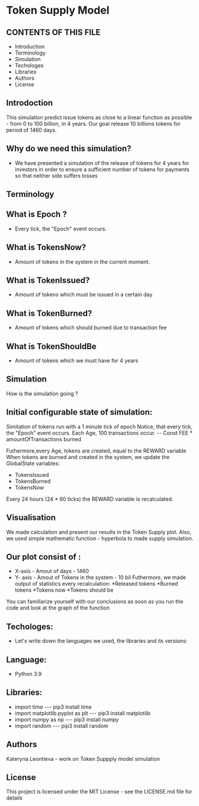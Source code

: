 # Token Supply Model 
CONTENTS OF THIS FILE
---------------------

 * Introduction
 * Terminology
 * Simulation
 * Techologes
 * Libraries
 * Authors
 * License
 
## Introdoction
This simulation predict issue tokens  as close to a linear function as possible - from 0 to 100 billion, in 4 years.
Our goal release 10 billions tokens for period of 1460 days.


## Why do we need this simulation?

* We have presented a simulation of the release of tokens for 4 years for investors in order to ensure a sufficient number of tokens for payments so that neither side suffers losses
## Terminology
## What is Epoch ?

* Every tick, the "Epoch" event occurs.

## What is TokensNow?

* Amount of tokens in the system in the current moment.

## What is TokenIssued?

* Amount of tokens which must be issued in a certain day 

## What  is TokenBurned?
* Amount of tokens which should burned due to transaction fee

## What is TokenShouldBe
* Amount of tokens which we must have for 4 years 

## Simulation
How is the simulation going ?

## Initial configurable state of simulation: 
Simitation of tokens run with a 1 minute tick of epoch 
Notice, that every tick, the "Epoch" event occurs.
Each Age, 100 transactions occur.
-- Const FEE * amountOfTransactions burned

Futhermore,every Age, tokens are created, equal to the REWARD variable
When tokens are burned and created in the system, we update the GlobalState variables:
* TokensIssued
* TokensBurned
* TokensNow

Every 24 hours (24 * 60 ticks) the REWARD variable is recalculated.
## Visualisation 
We made calculation and present our results in the Token Supply plot.
Also, we used simple mathematic function - hyperbola to made supply simulation.
## Our plot consist of :
* X-axis - Amout of days - 1460 
* Y- axis - Amout of Tokens in the system - 10 bil
Futhermore, we made output of statistics every recalculation:
*Released tokens
*Burned tokens
*Tokens now
*Tokens should be
 
You can familiarize yourself with our conclusions as soon as you run the code and look at the graph of the function
 

## Techologes:
* Let's write down the languages we used, the libraries and its versions:
## Language:
* Python 3.9
## Libraries:
* import time 
---  pip3 install time
* import matplotlib.pyplot as plt
--- pip3 install matplotlib
* import numpy as np
--- pip3 install numpy
* import random
--- pip3 install random



## Authors
Kateryna Leontieva - work on Token Suppply  model simulation 


## License
This project is licensed under the MIT License - see the LICENSE.md file for details





